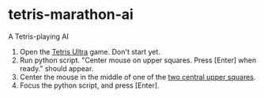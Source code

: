 # tetris-marathon-ai
A Tetris-playing AI

1. Open the [Tetris Ultra](http://www.tetrisfriends.com/games/Ultra/game.php) game. Don't start yet.
2. Run python script. "Center mouse on upper squares. Press [Enter] when ready." should appear.
3. Center the mouse in the middle of one of the [two central upper squares](https://imgur.com/a/9BeiVub).
4. Focus the python script, and press [Enter].
